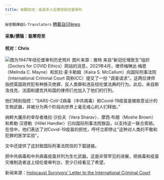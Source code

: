 ```yaml
---
title: 秘翻在线：疫苗杀人应接受纽伦堡审判
---
```

`秘密翻譯組G-Translators` [轉載自GNews](https://gnews.org/zh-hans/1599367/)

#### 采集/撰稿：极寒将至 

#### 校对：Chris
![](https://assets.gnews.org/wp-content/uploads/2021/10/图片1-2-12.jpg)图为1947年纽伦堡审判历史照片 图片来源：推特
来自“新冠伦理医生”组织（Doctors for COVID Ethics）网站的消息，2021年4月，律师梅琳达·梅恩（Melinda C. Mayne）和凯拉·麦卡勒姆（Kaira S. McCallum）向国际刑事法院（International Criminal Court 简称ICC）提交了一份 “调查请求”。这两位律师指控英国政府犯有种族灭绝罪、反人类罪和违反纽伦堡法典的行为。此后，来自斯洛伐克、法国和捷克共和国的律师们也加入了他们的行列。

他们特别指控：“SARS-CoV-2病毒（中共病毒）和Covid-19疫苗是被故意设计的生物武器，并被分为两个阶段向世界上毫无戒心的人们释放。”

纳粹大屠杀的幸存者维拉·沙拉夫（Vera Sharav）、摩西·布朗（Moshe Brown）和希勒·汉德勒（Hillel Handler）已向国际刑事法院致函，以支持这一联合索赔。在信中，他们表达了对Covid-19疫苗的担忧，呼吁立即停止”这种对人类的不敬和犯罪的医学实验”。

文中还提供了这封致国际刑事法院信的下载链接。

把中共病毒和中共病毒疫苗并列为生化武器，这是非常罕见的进展，把病毒和疫苗灾难制造者送上纽伦堡审判台，至少已经看见了希望。

新闻来源：[Holocaust Survivors’ Letter to the International Criminal Court](https://doctors4covidethics.org/holocaust-survivors-letter-to-international-criminal-court/)
